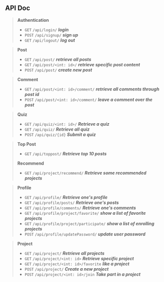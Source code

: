 ## API Doc

>**Authentication**
>
>- `GET` `/api/login/`  ***login***
>- `POST` `/api/signup/`  ***sign up***
>- `GET` `/api/logout/`  ***log out***

>**Post**
>
>- `GET` `/api/post/`  ***retrieve all posts***
>- `GET` `/api/post/<int: id>/`  ***retrieve specific post content***
>- `POST` `/api/post/`  ***create new post***

>**Comment**
>
>- `GET` `/api/post/<int: id>/comment/`  ***retrieve all comments through post id***
>- `POST` `/api/post/<int: id>/comment/`  ***leave a comment over the post***

> **Quiz**
>
> - `GET` `/api/quiz/<int: id>/`  ***Retrieve a quiz***
> - `GET` `/api/quiz/`  ***Retrieve all quiz***
> - `POST` `/api/quiz/{id}`  ***Submit a quiz***

> **Top Post**
>
> - `GET` `/api/toppost/`  ***Retrieve top 10 posts***
>
> **Recommend**
>
> - `GET` `/api/project/recommend/`  ***Retrieve some recommended projects***

> **Profile**
>
> - `GET` `/api/profile/`  ***Retrieve one's profile***
> - `GET` `/api/profile/posts/`  ***Retrieve one's posts***
> - `GET` `/api/profile/comments/`  ***Retrieve one's comments***
> - `GET` `/api/profile/project/favorite/`  ***show a list of favorite projects***
> - `GET` `/api/profile/project/participate/`  ***show a list of enrolling projects***
> - `POST` `/api/profile/updatePassword/`   ***update user password***

> **Project**
>
> - `GET` `/api/project/`  ***Retrieve all projects***
> - `GET` `/api/project/<int: id>`  ***Retrieve specific project***
> - `GET` `/api/project/<int: id>/favorite`  ***like a project***
> - `POST` `/api/project/`  ***Create a new project***
> - `POST` `/api/project/<int: id>/join`  ***Take part in a project***

